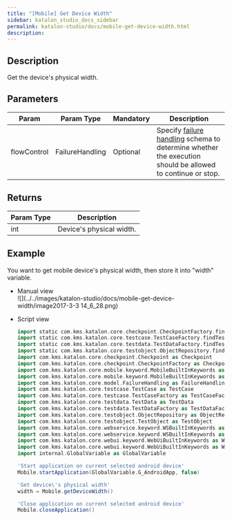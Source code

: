 ```yaml
---
title: "[Mobile] Get Device Width" 
sidebar: katalon_studio_docs_sidebar
permalink: katalon-studio/docs/mobile-get-device-width.html 
description: 
---
```

Description  
-------------

Get the device's physical width.

Parameters  
------------

<table><thead><tr><th>Param</th><th>Param Type</th><th>Mandatory</th><th>Description</th></tr></thead><tbody><tr><td><span>flowControl</span></td><td><span>FailureHandling</span></td><td><span>Optional</span></td><td><span>Spec</span><span>ify </span><a href="https://docs.katalon.com/x/qAAM" rel="nofollow">failure handling</a><span> schema to determine whether the execution should be allowed to continue or stop.</span></td></tr></tbody></table>

Returns 
--------

<table><thead><tr><th>Param Type</th><th>Description</th></tr></thead><tbody><tr><td>int</td><td><span>Device's physical <span>width</span>.</span></td></tr></tbody></table>

Example 
--------

You want to get mobile device's physical width, then store it into "width" variable.

*   Manual view    
    ![](../../images/katalon-studio/docs/mobile-get-device-width/image2017-3-3 14_6_28.png)
*   Script view 
    
    ```groovy
    import static com.kms.katalon.core.checkpoint.CheckpointFactory.findCheckpoint
    import static com.kms.katalon.core.testcase.TestCaseFactory.findTestCase
    import static com.kms.katalon.core.testdata.TestDataFactory.findTestData
    import static com.kms.katalon.core.testobject.ObjectRepository.findTestObject
    import com.kms.katalon.core.checkpoint.Checkpoint as Checkpoint
    import com.kms.katalon.core.checkpoint.CheckpointFactory as CheckpointFactory
    import com.kms.katalon.core.mobile.keyword.MobileBuiltInKeywords as MobileBuiltInKeywords
    import com.kms.katalon.core.mobile.keyword.MobileBuiltInKeywords as Mobile
    import com.kms.katalon.core.model.FailureHandling as FailureHandling
    import com.kms.katalon.core.testcase.TestCase as TestCase
    import com.kms.katalon.core.testcase.TestCaseFactory as TestCaseFactory
    import com.kms.katalon.core.testdata.TestData as TestData
    import com.kms.katalon.core.testdata.TestDataFactory as TestDataFactory
    import com.kms.katalon.core.testobject.ObjectRepository as ObjectRepository
    import com.kms.katalon.core.testobject.TestObject as TestObject
    import com.kms.katalon.core.webservice.keyword.WSBuiltInKeywords as WSBuiltInKeywords
    import com.kms.katalon.core.webservice.keyword.WSBuiltInKeywords as WS
    import com.kms.katalon.core.webui.keyword.WebUiBuiltInKeywords as WebUiBuiltInKeywords
    import com.kms.katalon.core.webui.keyword.WebUiBuiltInKeywords as WebUI
    import internal.GlobalVariable as GlobalVariable
    
    'Start application on current selected android device'
    Mobile.startApplication(GlobalVariable.G_AndroidApp, false)
    
    'Get device\'s physical width'
    width = Mobile.getDeviceWidth()
    
    'Close application on current selected android device'
    Mobile.closeApplication()
    
    ```